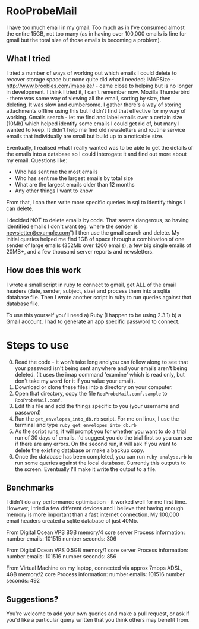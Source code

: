 # RooProbeMail

I have too much email in my gmail. Too much as in I've consumed almost the entire 15GB, not too many (as in having over 100,000 emails is fine for gmail but the total size of those emails is becoming a problem).

## What I tried

I tried a number of ways of working out which emails I could delete to recover storage space but none quite did what I needed;
IMAPSize - http://www.broobles.com/imapsize/ - came close to helping but is no longer in development. I think I tried it, I can't remember now.
Mozilla Thunderbird - there was some way of viewing all the email, sorting by size, then deleting. It was slow and cumbersome. I gather there's a way of storing attachments offline using this but I didn't find that effective for my way of working.
Gmails search - let me find and label emails over a certain size (10Mb) which helped identify some emails I could get rid of, but many I wanted to keep. It didn't help me find old newsletters and routine service emails that individually are small but build up to a noticable size.

Eventually, I realised what I really wanted was to be able to get the details of the emails into a database so I could interogate it and find out more about my email. Questions like: 
* Who has sent me the most emails
* Who has sent me the largest emails by total size
* What are the largest emails older than 12 months
* Any other things I want to know

From that, I can then write more specific queries in sql to identify things I can delete.  

I decided NOT to delete emails by code. That seems dangerous, so having identified emails I don't want (eg: where the sender is newsletter@example.com") I then use the gmail search and delete.  My initial queries helped me find 1GB of space through a combination of one sender of large emails (352Mb over 1200 emails), a few big single emails of 20MB+, and a few thousand server reports and newsletters.  

## How does this work
I wrote a small script in ruby to connect to gmail, get ALL of the email headers (date, sender, subject, size) and process them into a sqlite database file.
Then I wrote another script in ruby to run queries against that database file.

To use this yourself you'll need 
a) Ruby (I happen to be using 2.3.1) 
b) a Gmail account.  I had to generate an app specific password to connect.

# Steps to use
0) Read the code - it won't take long and you can follow along to see that your password isn't being sent anywhere and your emails aren't being deleted. (It uses the imap command 'examine' which is read only, but don't take my word for it if you value your email).
1) Download or clone these files into a directory on your computer.
2) Open that directory, copy the file `RooProbeMail.conf.sample` to `RooProbeMail.conf`.
3) Edit this file and add the things specific to you (your username and password)
4) Run the `get_envelopes_into_db.rb` script. For me on linux, I use the terminal and type `ruby get_envelopes_into_db.rb`
5) As the script runs, it will prompt you for whether you want to do a trial run of 30 days of emails. I'd suggest you do the trial first so you can see if there are any errors. On the second run, it will ask if you want to delete the existing database or make a backup copy.
6) Once the database has been completed, you can run `ruby analyse.rb` to run some queries against the local database.  Currently this outputs to the screen. Eventually I'll make it write the output to a file.

## Benchmarks
I didn't do any performance optimisation - it worked well for me first time. However, I tried a few different devices and I believe that having enough memory is more important than a fast internet connection.  My 100,000 email headers created a sqlite database of just 40Mb.

From Digital Ocean VPS 8GB memory/4 core server
Process information:
number emails: 101515
number seconds: 306

From Digital Ocean VPS 0.5GB memory/1 core server
Process information:
number emails: 101516
number seconds: 856

From Virtual Machine on my laptop, connected via approx 7mbps ADSL, 4GB memory/2 core
Process information:
number emails: 101516
number seconds: 492


## Suggestions?
You're welcome to add your own queries and make a pull request, or ask if you'd like a particular query written that you think others may benefit from.

